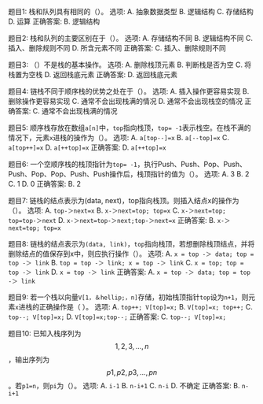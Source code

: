 题目1: 栈和队列具有相同的（）。
选项:
A. 抽象数据类型
B. 逻辑结构
C. 存储结构
D. 运算
正确答案: B. 逻辑结构

题目2: 栈和队列的主要区别在于（）。
选项:
A. 存储结构不同
B. 逻辑结构不同
C. 插入、删除规则不同
D. 所含元素不同
正确答案: C. 插入、删除规则不同

题目3: （）不是栈的基本操作。
选项:
A. 删除栈顶元素
B. 判断栈是否为空
C. 将栈置为空栈
D. 返回栈底元素
正确答案: D. 返回栈底元素

题目4: 链栈不同于顺序栈的优势之处在于（）。
选项:
A. 插入操作更容易实现
B. 删除操作更容易实现
C. 通常不会出现栈满的情况
D. 通常不会出现栈空的情况
正确答案: C. 通常不会出现栈满的情况

题目5: 顺序栈存放在数组`a[n]`中，`top`指向栈顶，`top= -1`表示栈空。在栈不满的情况下，元素`x`进栈的操作为（）。
选项:
A. `a[top--]=x`
B. `a[--top]=x`
C. `a[top++]=x`
D. `a[++top]=x`
正确答案: D. `a[++top]=x`

题目6: 一个空顺序栈的栈顶指针为`top= -1`，执行Push、Push、Pop、Push、Push、Pop、Pop、Push、Push操作后，栈顶指针的值为（）。
选项:
A. 3
B. 2
C. 1
D. 0
正确答案: B. 2

题目7: 链栈的结点表示为(data, next)，top指向栈顶。则插入结点x的操作为（）。
选项:
A. `top-＞next=x`
B. `x-＞next=top; top=x`
C. `x-＞next=top; top=top-＞next`
D. `x-＞next=top-＞next;top-＞next=x`
正确答案: B. `x-＞next=top; top=x`

题目8: 链栈的结点表示为`(data, link)`，`top`指向栈顶，若想删除栈顶结点，并将删除结点的值保存到x中，则应执行操作（）。
选项:
A. `x = top -＞ data; top = top -＞ link`
B. `top = top -＞ link; x = top -＞ link`
C. `x = top; top = top -＞ link`
D. `x = top -＞ link`
正确答案: A. `x = top -＞ data; top = top -＞ link`

题目9: 若一个栈以向量`V[1，＆hellip;，n]`存储，初始栈顶指针`top`设为`n+1`，则元素`x`进栈的正确操作是（    ）。
选项:
A. `top++; V[top]=x;`
B. `V[top]=x; top++;`
C. `top--; V[top]=x;`
D. `V[top]=x;top--;`
正确答案: C. `top--; V[top]=x;`

题目10: 已知入栈序列为$$1,2,3,…,n$$，输出序列为$$p1,p2,p3,…,pn$$。若`p1=n`，则`pi`为（）。
选项:
A. `i-1`
B. `n-i+1`
C. `n-i`
D. 不确定
正确答案: B. `n-i+1`
